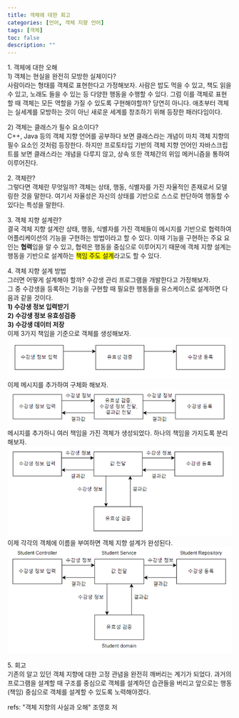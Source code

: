 ```yaml
---
title: 객체에 대한 회고
categories: [언어, 객체 지향 언어]
tags: [객체]
toc: false
description: ""
---
```


<span class="md-title"> 1. 객체에 대한 오해 </span>  
  <span class="md-sub"> 1) 객체는 현실을 완전히 모방한 실체이다? </span>   
      <span class="md-content"> 사람이라는 형태를 객체로 표현한다고 가정해보자. 사람은 밥도 먹을 수 있고, 책도 읽을 수 있고, 노래도 들을 수 있는 등 다양한 행동을 수행할 수 있다. 그럼 이를 객체로 표현할 때 객체는 모든 역할을 가질 수 있도록 구현해야할까? 당연히 아니다.
      애초부터 객체는 실세계를 모방하는 것이 아닌 새로운 세계를 창조하기 위해 등장한 패러다임이다. </span>

  <span class="md-sub"> 2) 객체는 클래스가 필수 요소이다? </span>   
      <span class="md-content"> C++, Java 등의 객체 지향 언어를 공부하다 보면 클래스라는 개념이 마치 객체 지향의 필수 요소인 것처럼 등장한다. 하지만 프로토타입 기반의 객체 지향 언어인 자바스크립트를 보면 클래스라는 개념을 다루지 않고, 상속 또한 객체간의 위임 메커니즘을 통하여 이루어진다. </span>

<span class="md-title"> 2. 객체란? </span>   
   <span class="md-content"> 그렇다면 객체란 무엇일까? 객체는 상태, 행동, 식별자를 가진 자율적인 존재로서 모델링한 것을 말한다. 여기서 자율성은 자신의 상태를 기반으로 스스로 판단하여 행동할 수 있다는 특성을 말한다. </span>   

<span class="md-title"> 3. 객체 지향 설계란? </span>   
   <span class="md-content"> 결국 객체 지향 설계란 상태, 행동, 식별자를 가진 객체들이 메시지를 기반으로 협력하여 어플리케이션의 기능을 구현하는 방법이라고 할 수 있다. 이때 기능을 구현하는 주요 요인는 **협력**임을 알 수 있고, 협력은 행동을 중심으로 이루어지기 때문에 객체 지향 설계는 행동을 기반으로 설계하는 <span style="background-color:yellow">책임 주도 설계</span>라고도 할 수 있다. </span>

<span class="md-title"> 4. 객체 지향 설계 방법 </span>   
   <span class="md-content"> 그러면 어떻게 설계해야 할까? 수강생 관리 프로그램을 개발한다고 가정해보자.   
   그 중 수강생을 등록하는 기능을 구현할 때 필요한 행동들을 유스케이스로 설계하면 다음과 같을 것이다.   
   <span style="font-weight:bold"> 1) 수강생 정보 입력받기 </span>   
   <span style="font-weight:bold"> 2) 수강생 정보 유효성검증 </span>   
   <span style="font-weight:bold"> 3) 수강생 데이터 저장 </span>   
   이제 3가지 책임을 기준으로 객체를 생성해보자.   
   ![divided Diagram](/assets/img/객체에%20대한%20회고/divObjs.png)   
   이제 메시지를 추가하여 구체화 해보자.   
   ![divided Diagram](/assets/img/객체에%20대한%20회고/divObjsWithMsg.png)   
   메시지를 추가하니 여러 책임을 가진 객체가 생성되었다. 하나의 책임을 가지도록 분리해보자.
   ![divided Diagram](/assets/img/객체에%20대한%20회고/divObjsWithMsg2.png)      
   이제 각각의 객체에 이름을 부여하면 객체 지향 설계가 완성된다.   
   ![divided Diagram](/assets/img/객체에%20대한%20회고/divObjsWithMsgFinal.png) </span>

<span class="md-title"> 5. 회고 </span>   
   <span class="md-content"> 기존의 알고 있던 객체 지향에 대한 고정 관념을 완전히 깨버리는 계기가 되었다. 과거의 프로그램을 설계할 때 구조를 중심으로 객체를 설계하던 습관들을 버리고 앞으로는 행동(책임) 중심으로 객체를 설계할 수 있도록 노력해야겠다. </span>

<span class="md-content"> refs:
 "객체 지향의 사실과 오해" 조영호 저 </span>
